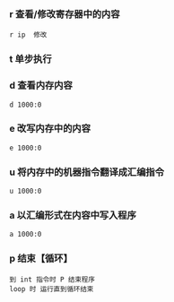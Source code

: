 
### r 查看/修改寄存器中的内容
	r ip  修改
	
### t 单步执行

### d 查看内存内容
	d 1000:0
### e 改写内存中的内容
	e 1000:0

### u 将内存中的机器指令翻译成汇编指令
	u 1000:0
### a 以汇编形式在内容中写入程序
	a 1000:0
	
### p 结束【循环】
	到 int 指令时 P 结束程序
	loop 时 运行直到循环结束

